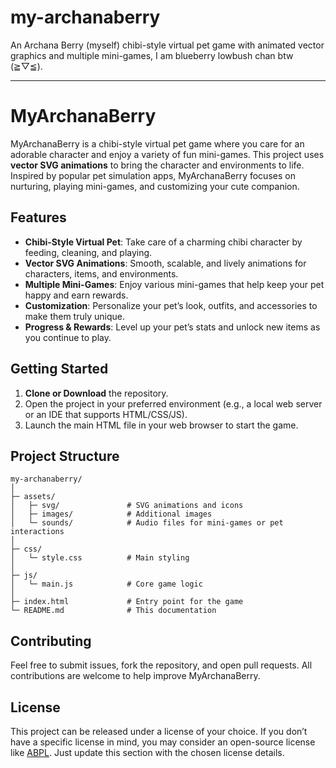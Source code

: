 # my-archanaberry

An Archana Berry (myself) chibi-style virtual pet game with animated vector graphics and multiple mini-games, I am blueberry lowbush chan btw (⁠≧⁠▽⁠≦⁠).  

---

# MyArchanaBerry

MyArchanaBerry is a chibi-style virtual pet game where you care for an adorable character and enjoy a variety of fun mini-games. This project uses **vector SVG animations** to bring the character and environments to life. Inspired by popular pet simulation apps, MyArchanaBerry focuses on nurturing, playing mini-games, and customizing your cute companion.

## Features

- **Chibi-Style Virtual Pet**: Take care of a charming chibi character by feeding, cleaning, and playing.
- **Vector SVG Animations**: Smooth, scalable, and lively animations for characters, items, and environments.
- **Multiple Mini-Games**: Enjoy various mini-games that help keep your pet happy and earn rewards.
- **Customization**: Personalize your pet’s look, outfits, and accessories to make them truly unique.
- **Progress & Rewards**: Level up your pet’s stats and unlock new items as you continue to play.

## Getting Started

1. **Clone or Download** the repository.
2. Open the project in your preferred environment (e.g., a local web server or an IDE that supports HTML/CSS/JS).
3. Launch the main HTML file in your web browser to start the game.

## Project Structure

```
my-archanaberry/
│
├─ assets/
│   ├─ svg/               # SVG animations and icons
│   ├─ images/            # Additional images
│   └─ sounds/            # Audio files for mini-games or pet interactions
│
├─ css/
│   └─ style.css          # Main styling
│
├─ js/
│   └─ main.js            # Core game logic
│
├─ index.html             # Entry point for the game
└─ README.md              # This documentation
```

## Contributing

Feel free to submit issues, fork the repository, and open pull requests. All contributions are welcome to help improve MyArchanaBerry.

## License

This project can be released under a license of your choice. If you don’t have a specific license in mind, you may consider an open-source license like [ABPL](https://archanaberry/license.md). Just update this section with the chosen license details.
